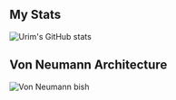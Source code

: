 ## My Stats
![Urim's GitHub stats](https://github-readme-stats.vercel.app/api?username=Twenty-FirstCentury&show_icons=true&theme=rose_pine)

## Von Neumann Architecture
![Von Neumann bish](https://upload.wikimedia.org/wikipedia/commons/thumb/e/e5/Von_Neumann_Architecture.svg/1200px-Von_Neumann_Architecture.svg.png)

